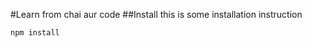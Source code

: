 #Learn from chai aur code
##Install
this is some installation instruction

```bash
npm install
```


